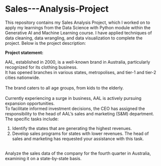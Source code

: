 # Sales---Analysis-Project
This repository contains my Sales Analysis Project, which I worked on to apply my learnings from the Data Science with Python module within the Generative AI and Machine Learning course. 
I have applied techniques of data cleaning, data wrangling, and data visualization to complete the project. Below is the project description:

<b> Project statement: </b>

AAL, established in 2000, is a well-known brand in Australia, particularly recognized for its clothing business. <br>
It has opened branches in various states, metropolises, and tier-1 and tier-2 cities nationwide. <br>
<br>
The brand caters to all age groups, from kids to the elderly.<br>
<br>
Currently experiencing a surge in business, AAL is actively pursuing expansion opportunities. <br>
To facilitate informed investment decisions, the CEO has assigned the responsibility to the head of AAL’s sales and marketing (S&M) department. 
<br>
The specific tasks include:
1)    Identify the states that are generating the highest revenues.<br>
2)    Develop sales programs for states with lower revenues. The head of sales and marketing has requested your assistance with this task.
<br>
Analyze the sales data of the company for the fourth quarter in Australia, examining it on a state-by-state basis.<br> 

